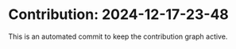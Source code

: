 # Contribution: 2024-12-17-23-48
This is an automated commit to keep the contribution graph active.
